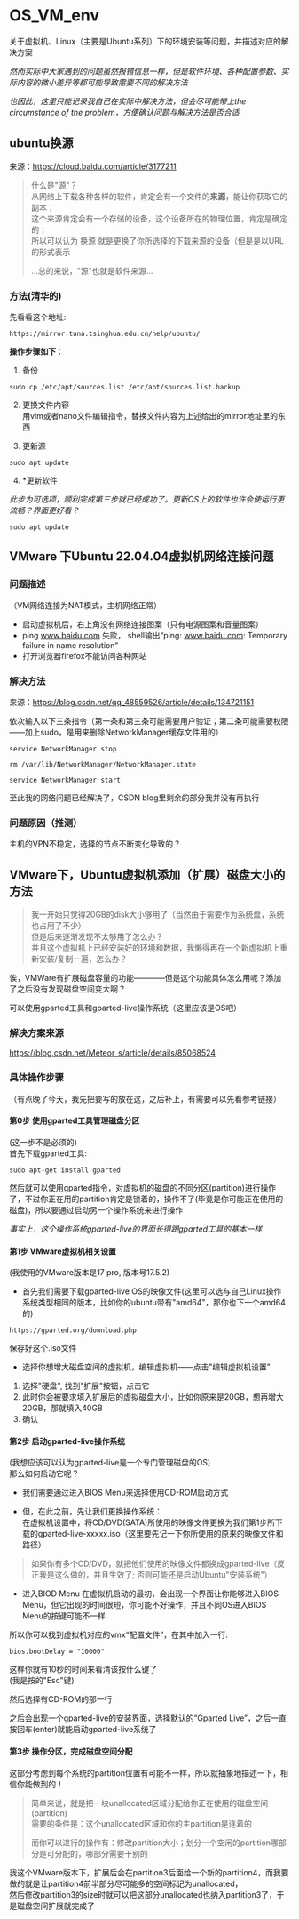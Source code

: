 # OS_VM_env
关于虚拟机、Linux（主要是Ubuntu系列）下的环境安装等问题，并描述对应的解决方案

*然而实际中大家遇到的问题虽然报错信息一样，但是软件环境、各种配置参数、实际内容的微小差异等都可能导致需要不同的解决方法*  

*也因此，这里只能记录我自己在实际中解决方法，但会尽可能带上the circumstance of the problem，方便确认问题与解决方法是否合适*

## ubuntu换源
来源：https://cloud.baidu.com/article/3177211


> 什么是"源"？  
> 从网络上下载各种各样的软件，肯定会有一个文件的**来源**，能让你获取它的副本；  
> 这个来源肯定会有一个存储的设备，这个设备所在的物理位置，肯定是确定的；  
> 所以可以认为 换源 就是更换了你所选择的下载来源的设备（但是是以URL的形式表示
> 
> ...总的来说，"源"也就是软件来源...
### 方法(清华的)
先看看这个地址:  
```
https://mirror.tuna.tsinghua.edu.cn/help/ubuntu/
```
**操作步骤如下**：  

1. 备份  
```
sudo cp /etc/apt/sources.list /etc/apt/sources.list.backup
```

2. 更换文件内容  
用vim或者nano文件编辑指令，替换文件内容为上述给出的mirror地址里的东西

3. 更新源
```
sudo apt update
```

4. *更新软件
  
*此步为可选项，顺利完成第三步就已经成功了。更新OS上的软件也许会使运行更流畅？界面更好看？*
```
sudo apt update
```

## VMware 下Ubuntu 22.04.04虚拟机网络连接问题
### 问题描述
（VM网络连接为NAT模式，主机网络正常）
- 启动虚拟机后，右上角没有网络连接图案（只有电源图案和音量图案）
- ping www.baidu.com 失败， shell输出“ping: www.baidu.com: Temporary failure in name resolution”
- 打开浏览器firefox不能访问各种网站

### 解决方法
来源：https://blog.csdn.net/qq_48559526/article/details/134721151  

依次输入以下三条指令（第一条和第三条可能需要用户验证；第二条可能需要权限——加上sudo，是用来删除NetworkManager缓存文件用的）  
```
service NetworkManager stop
```
```
rm /var/lib/NetworkManager/NetworkManager.state
```
```
service NetworkManager start
```
至此我的网络问题已经解决了，CSDN blog里剩余的部分我并没有再执行

### 问题原因（推测）
主机的VPN不稳定，选择的节点不断变化导致的？


## VMware下，Ubuntu虚拟机添加（扩展）磁盘大小的方法
> 我一开始只觉得20GB的disk大小够用了（当然由于需要作为系统盘，系统也占用了不少）  
> 但是后来逐渐发现不太够用了怎么办？  
> 并且这个虚拟机上已经安装好的环境和数据，我懒得再在一个新虚拟机上重新安装/复制一遍，怎么办？  

诶，VMWare有扩展磁盘容量的功能————但是这个功能具体怎么用呢？添加了之后没有发现磁盘空间变大啊？  

可以使用gparted工具和gparted-live操作系统（这里应该是OS吧）  

### 解决方案来源
  
https://blog.csdn.net/Meteor_s/article/details/85068524  

### 具体操作步骤
（有点晚了今天，我先把要写的放在这，之后补上，有需要可以先看参考链接）  


#### 第0步 使用gparted工具管理磁盘分区
(这一步不是必须的)  
首先下载gparted工具:  
```
sudo apt-get install gparted
```
然后就可以使用gparted指令，对虚拟机的磁盘的不同分区(partition)进行操作了，不过你正在用的partition肯定是锁着的，操作不了(毕竟是你可能正在使用的磁盘)，所以要通过启动另一个操作系统来进行操作  

*事实上，这个操作系统gparted-live的界面长得跟gparted工具的基本一样*

#### 第1步 VMware虚拟机相关设置
(我使用的VMware版本是17 pro, 版本号17.5.2)  
- 首先我们需要下载gparted-live OS的映像文件(这里可以选与自己Linux操作系统类型相同的版本，比如你的ubuntu带有"amd64"，那你也下一个amd64的)
```
https://gparted.org/download.php
```
保存好这个.iso文件  

- 选择你想增大磁盘空间的虚拟机，编辑虚拟机——点击"编辑虚拟机设置"  
1. 选择"硬盘", 找到"扩展"按钮，点击它
2. 此时你会被要求填入扩展后的虚拟磁盘大小，比如你原来是20GB，想再增大20GB，那就填入40GB
3. 确认

#### 第2步 启动gparted-live操作系统
(我想应该可以认为gparted-live是一个专门管理磁盘的OS)  
那么如何启动它呢？  
- 我们需要通过进入BIOS Menu来选择使用CD-ROM启动方式  

- 但，在此之前，先让我们更换操作系统：  
在虚拟机设置中，将CD/DVD(SATA)所使用的映像文件更换为我们第1步所下载的gparted-live-xxxxx.iso（这里要先记一下你所使用的原来的映像文件和路径）  
> 如果你有多个CD/DVD，就把他们使用的映像文件都换成gparted-live（反正我是这么做的，并且生效了; 否则可能还是启动Ubuntu"安装系统"）

- 进入BIOD Menu
在虚拟机启动的最初，会出现一个界面让你能够进入BIOS Menu，但它出现的时间很短，你可能不好操作，并且不同OS进入BIOS Menu的按键可能不一样

所以你可以找到虚拟机对应的vmx“配置文件”，在其中加入一行:  
```
bios.bootDelay = "10000"
```
这样你就有10秒的时间来看清该按什么键了  
(我是按的"Esc"键)  

然后选择有CD-ROM的那一行  

之后会出现一个gparted-live的安装界面，选择默认的“Gparted Live”，之后一直按回车(enter)就能启动gparted-live系统了


#### 第3步 操作分区，完成磁盘空间分配
这部分考虑到每个系统的partition位置有可能不一样，所以就抽象地描述一下，相信你能做到的！  

> 简单来说，就是把一块unallocated区域分配给你正在使用的磁盘空间(partition)  
> 需要的条件是：这个unallocated区域和你的主partition是连着的
>
> 而你可以进行的操作有：修改partition大小；划分一个空闲的partition哪部分是可分配的，哪部分需要干别的

我这个VMware版本下，扩展后会在partition3后面给一个新的partition4，而我要做的就是让partition4前半部分尽可能多的空间标记为unallocated，  
然后修改partition3的size时就可以把这部分unallocated也纳入partition3了，于是磁盘空间扩展就完成了
